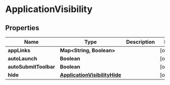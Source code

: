 

# ApplicationVisibility


## Properties

| Name | Type | Description | Notes |
|------------ | ------------- | ------------- | -------------|
|**appLinks** | **Map&lt;String, Boolean&gt;** |  |  [optional] |
|**autoLaunch** | **Boolean** |  |  [optional] |
|**autoSubmitToolbar** | **Boolean** |  |  [optional] |
|**hide** | [**ApplicationVisibilityHide**](ApplicationVisibilityHide.md) |  |  [optional] |



